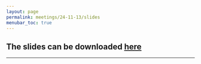 ```yaml
---
layout: page
permalink: meetings/24-11-13/slides
menubar_toc: true
---
```


<script src="{{ site.baseurl }}/assets/js/vanilla-back-to-top.min.js"></script>
<script>addBackToTop()</script>



## The slides can be downloaded [here](assets/Stewart-RealWorldData-Geisinger.pdf)
---

<object data="assets/Stewart-RealWorldData-Geisinger.pdf" width="1000" height="1000" type='application/pdf'></object>

